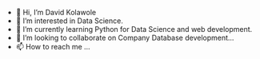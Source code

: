 - 👋 Hi, I’m David Kolawole
- 👀 I’m interested in Data Science.
- 🌱 I’m currently learning  Python for Data Science and web development.
- 💞️ I’m looking to collaborate on Company Database development...
- 📫 How to reach me ...

<!---
DavidKolawole/DavidKolawole is a ✨ special ✨ repository because its `README.md` (this file) appears on your GitHub profile.
You can click the Preview link to take a look at your changes.
--->
